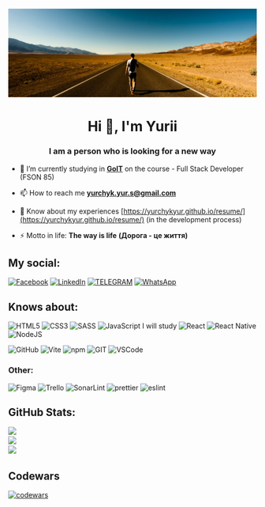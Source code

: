 ![Github readme cover](https://github.com/yurchykyur/yurchykyur/blob/main/github-readme-cover.jpg)

<h1 align="center">Hi 👋, I'm Yurii</h1>
<h3 align="center">I am a person who is looking for a new way</h3>

* 🔭 I’m currently studying in **[GoIT](https://goit.global/ua/)** on the course - Full Stack Developer (FSON 85)

* 📫 How to reach me **yurchyk.yur.s@gmail.com**

* 📄 Know about my experiences [https://yurchykyur.github.io/resume/](https://yurchykyur.github.io/resume/) (in the development process)

* ⚡ Motto in life: **The way is life** **(Дорога - це життя)**

## My social:

[![Facebook](https://img.shields.io/badge/Facebook-1877F2?style=for-the-badge&logo=facebook&logoColor=white)](https://facebook.com/yurchyk.yurii) 
[![LinkedIn](	https://img.shields.io/badge/LinkedIn-0077B5?style=for-the-badge&logo=linkedin&logoColor=white)](https://linkedin.com/in/yurii-yurchyk) 
[![TELEGRAM](https://img.shields.io/badge/Telegram-2CA5E0?style=for-the-badge&logo=telegram&logoColor=white)](https://t.me/Yurchyk_Yurii)
[![WhatsApp](https://img.shields.io/badge/WhatsApp-25D366?style=for-the-badge&logo=whatsapp&logoColor=white)](https://wa.me/380953546754)

## Knows about:

![HTML5](https://img.shields.io/badge/html5-%23E34F26.svg?style=for-the-badge&logo=html5&logoColor=white) ![CSS3](https://img.shields.io/badge/css3-%231572B6.svg?style=for-the-badge&logo=css3&logoColor=white)  ![SASS](https://img.shields.io/badge/SASS-hotpink.svg?style=for-the-badge&logo=SASS&logoColor=white) ![JavaScript](https://img.shields.io/badge/javascript-%23323330.svg?style=for-the-badge&logo=javascript&logoColor=%23F7DF1E)  I will study  ![React](https://img.shields.io/badge/react-%2320232a.svg?style=for-the-badge&logo=react&logoColor=%2361DAFB) ![React Native](https://img.shields.io/badge/react_native-%2320232a.svg?style=for-the-badge&logo=react&logoColor=%2361DAFB) ![NodeJS](https://img.shields.io/badge/node.js-6DA55F?style=for-the-badge&logo=node.js&logoColor=white) 	

![GitHub](https://img.shields.io/badge/GitHub-100000?style=for-the-badge&logo=github&logoColor=white)
![Vite](https://img.shields.io/badge/Vite-B73BFE?style=for-the-badge&logo=vite&logoColor=FFD62E)
![npm](https://img.shields.io/badge/npm-CB3837?style=for-the-badge&logo=npm&logoColor=white)
![GIT](https://img.shields.io/badge/GIT-E44C30?style=for-the-badge&logo=git&logoColor=white)
![VSCode](https://img.shields.io/badge/VSCode-0078D4?style=for-the-badge&logo=visual%20studio%20code&logoColor=white)
  
### Other:

![Figma](https://img.shields.io/badge/figma-%23F24E1E.svg?style=for-the-badge&logo=figma&logoColor=white) 
![Trello](https://img.shields.io/badge/Trello-%23026AA7.svg?style=for-the-badge&logo=Trello&logoColor=white)
![SonarLint](https://img.shields.io/badge/SonarLint-CB2029?style=for-the-badge&logo=sonarlint&logoColor=white)
![prettier](https://img.shields.io/badge/prettier-1A2C34?style=for-the-badge&logo=prettier&logoColor=F7BA3E)
![eslint](https://img.shields.io/badge/eslint-3A33D1?style=for-the-badge&logo=eslint&logoColor=white)

## GitHub Stats:
![](https://github-readme-stats.vercel.app/api?username=yurchykyur&theme=react&hide_border=false&include_all_commits=false&count_private=false)<br/>
![](https://github-readme-streak-stats.herokuapp.com/?user=yurchykyur&theme=react&hide_border=false)<br/>
![](https://github-readme-stats.vercel.app/api/top-langs/?username=yurchykyur&theme=react&hide_border=false&include_all_commits=false&count_private=false&layout=compact)

## Codewars
[![codewars](https://www.codewars.com/users/yurchykyur/badges/large)](https://www.codewars.com/users/yurchykyur)
